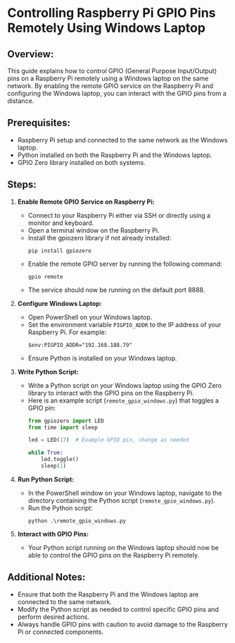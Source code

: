 # Controlling Raspberry Pi GPIO Pins Remotely Using Windows Laptop

## Overview:
This guide explains how to control GPIO (General Purpose Input/Output) pins on a Raspberry Pi remotely using a Windows laptop on the same network. By enabling the remote GPIO service on the Raspberry Pi and configuring the Windows laptop, you can interact with the GPIO pins from a distance.

## Prerequisites:
- Raspberry Pi setup and connected to the same network as the Windows laptop.
- Python installed on both the Raspberry Pi and the Windows laptop.
- GPIO Zero library installed on both systems.

## Steps:

1. **Enable Remote GPIO Service on Raspberry Pi:**
   - Connect to your Raspberry Pi either via SSH or directly using a monitor and keyboard.
   - Open a terminal window on the Raspberry Pi.
   - Install the gpiozero library if not already installed:
     ```
     pip install gpiozero
     ```
   - Enable the remote GPIO server by running the following command:
     ```
     gpio remote
     ```
   - The service should now be running on the default port 8888.

2. **Configure Windows Laptop:**
   - Open PowerShell on your Windows laptop.
   - Set the environment variable `PIGPIO_ADDR` to the IP address of your Raspberry Pi. For example:
     ```
     $env:PIGPIO_ADDR="192.168.188.79"
     ```
   - Ensure Python is installed on your Windows laptop.

3. **Write Python Script:**
   - Write a Python script on your Windows laptop using the GPIO Zero library to interact with the GPIO pins on the Raspberry Pi.
   - Here is an example script (`remote_gpio_windows.py`) that toggles a GPIO pin:
     ```python
     from gpiozero import LED
     from time import sleep

     led = LED(17)  # Example GPIO pin, change as needed

     while True:
         led.toggle()
         sleep(1)
     ```

4. **Run Python Script:**
   - In the PowerShell window on your Windows laptop, navigate to the directory containing the Python script (`remote_gpio_windows.py`).
   - Run the Python script:
     ```
     python .\remote_gpio_windows.py
     ```

5. **Interact with GPIO Pins:**
   - Your Python script running on the Windows laptop should now be able to control the GPIO pins on the Raspberry Pi remotely.

## Additional Notes:
- Ensure that both the Raspberry Pi and the Windows laptop are connected to the same network.
- Modify the Python script as needed to control specific GPIO pins and perform desired actions.
- Always handle GPIO pins with caution to avoid damage to the Raspberry Pi or connected components.
